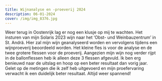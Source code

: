 ```yaml
---
title: Wijnanalyse en -proeverij 2024
description: 06-01-2024
cover: /img/img_8376.jpg
---
```

Weer terug in Oostenrijk lag er nog een klusje op mij te wachten.
Het insturen van mijn Solaris 2023 wijn naar het ‘Obst- und Weinbauzentrum’ in St. Andrä. Hier zal mijn wijn geanalyseerd worden en vervolgens tijdens een wijnproeverij beoordeeld worden. Het kleine fles is voor de analyse en de twee grotere flessen voor de proeverij. Aangezien mijn wijn nog verder rijpt in de ballonflessen heb ik alleen deze 3 flessen afgevuld.
Ik ben erg benieuwd naar de uitslag en hoop op een beter resultaat dan vorig jaar. Gelet op de metingen die ik zelf heb uitgevoerd en mijn proefervaring verwacht ik een duidelijk beter resultaat.
Altijd weer spannend!